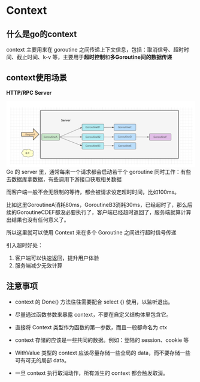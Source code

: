 # Context

## 什么是go的context

context 主要用来在 goroutine 之间传递上下文信息，包括：取消信号、超时时间、截止时间、k-v 等，主要用于**超时控制**和**多Goroutine间的数据传递**


## context使用场景

**HTTP/RPC Server**

![](img/context.png)
Go 的 server 里，通常每来一个请求都会启动若干个 goroutine 同时工作：有些去数据库拿数据，有些调用下游接口获取相关数据

而客户端一般不会无限制的等待，都会被请求设定超时时间，比如100ms。

比如这里GoroutineA消耗80ms，GoroutineB3消耗30ms，已经超时了，那么后续的GoroutineCDEF都没必要执行了，客户端已经超时返回了，服务端就算计算出结果也没有任何意义了。

所以这里就可以使用 Context 来在多个 Goroutine 之间进行超时信号传递

引入超时好处：

1. 客户端可以快速返回，提升用户体验
2. 服务端减少无效计算


## 注意事项
- context 的 Done() 方法往往需要配合 select {} 使用，以监听退出。
- 尽量通过函数参数来暴露 context，不要在自定义结构体里包含它。
- 直接将 Context 类型作为函数的第一参数，而且一般都命名为 ctx
- context 存储的应该是一些共同的数据。例如：登陆的 session、cookie 等
- WithValue 类型的 context 应该尽量存储一些全局的 data，而不要存储一些可有可无的局部 data。

- 一旦 context 执行取消动作，所有派生的 context 都会触发取消。